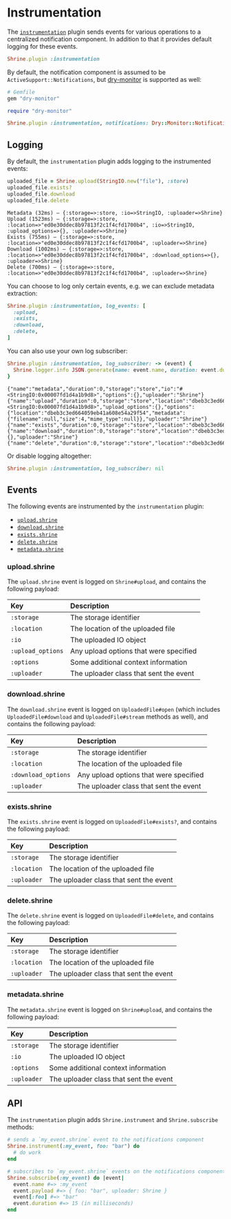 # Instrumentation

The [`instrumentation`][instrumentation] plugin sends events for various
operations to a centralized notification component. In addition to that it
provides default logging for these events.

```rb
Shrine.plugin :instrumentation
```

By default, the notification component is assumed to be
`ActiveSupport::Notifications`, but [dry-monitor] is supported as well:

```rb
# Gemfile
gem "dry-monitor"
```
```rb
require "dry-monitor"

Shrine.plugin :instrumentation, notifications: Dry::Monitor::Notifications.new(:test)
```

## Logging

By default, the `instrumentation` plugin adds logging to the instrumented
events:

```rb
uploaded_file = Shrine.upload(StringIO.new("file"), :store)
uploaded_file.exists?
uploaded_file.download
uploaded_file.delete
```
```
Metadata (32ms) – {:storage=>:store, :io=>StringIO, :uploader=>Shrine}
Upload (1523ms) – {:storage=>:store, :location=>"ed0e30ddec8b97813f2c1f4cfd1700b4", :io=>StringIO, :upload_options=>{}, :uploader=>Shrine}
Exists (755ms) – {:storage=>:store, :location=>"ed0e30ddec8b97813f2c1f4cfd1700b4", :uploader=>Shrine}
Download (1002ms) – {:storage=>:store, :location=>"ed0e30ddec8b97813f2c1f4cfd1700b4", :download_options=>{}, :uploader=>Shrine}
Delete (700ms) – {:storage=>:store, :location=>"ed0e30ddec8b97813f2c1f4cfd1700b4", :uploader=>Shrine}
```

You can choose to log only certain events, e.g. we can exclude metadata
extraction:

```rb
Shrine.plugin :instrumentation, log_events: [
  :upload,
  :exists,
  :download,
  :delete,
]
```

You can also use your own log subscriber:

```rb
Shrine.plugin :instrumentation, log_subscriber: -> (event) {
  Shrine.logger.info JSON.generate(name: event.name, duration: event.duration, **event.payload)
}
```
```
{"name":"metadata","duration":0,"storage":"store","io":"#<StringIO:0x00007fd1d4a1b9d8>","options":{},"uploader":"Shrine"}
{"name":"upload","duration":0,"storage":"store","location":"dbeb3c3ed664059eb41a608e54a29f54","io":"#<StringIO:0x00007fd1d4a1b9d8>","upload_options":{},"options":{"location":"dbeb3c3ed664059eb41a608e54a29f54","metadata":{"filename":null,"size":4,"mime_type":null}},"uploader":"Shrine"}
{"name":"exists","duration":0,"storage":"store","location":"dbeb3c3ed664059eb41a608e54a29f54","uploader":"Shrine"}
{"name":"download","duration":0,"storage":"store","location":"dbeb3c3ed664059eb41a608e54a29f54","download_options":{},"uploader":"Shrine"}
{"name":"delete","duration":0,"storage":"store","location":"dbeb3c3ed664059eb41a608e54a29f54","uploader":"Shrine"}
```

Or disable logging altogether:

```rb
Shrine.plugin :instrumentation, log_subscriber: nil
```

## Events

The following events are instrumented by the `instrumentation` plugin:

* [`upload.shrine`](#uploadshrine)
* [`download.shrine`](#downloadshrine)
* [`exists.shrine`](#existsshrine)
* [`delete.shrine`](#deleteshrine)
* [`metadata.shrine`](#metadatashrine)

### upload.shrine

The `upload.shrine` event is logged on `Shrine#upload`, and contains the
following payload:

| Key               | Description                            |
| :--               | :----                                  |
| `:storage`        | The storage identifier                 |
| `:location`       | The location of the uploaded file      |
| `:io`             | The uploaded IO object                 |
| `:upload_options` | Any upload options that were specified |
| `:options`        | Some additional context information    |
| `:uploader`       | The uploader class that sent the event |

### download.shrine

The `download.shrine` event is logged on `UploadedFile#open` (which includes
`UploadedFile#download` and `UploadedFile#stream` methods as well), and
contains the following payload:

| Key               | Description                            |
| :--               | :----                                  |
| `:storage`        | The storage identifier                 |
| `:location`       | The location of the uploaded file      |
| `:download_options` | Any upload options that were specified |
| `:uploader`       | The uploader class that sent the event |

### exists.shrine

The `exists.shrine` event is logged on `UploadedFile#exists?`, and contains the
following payload:

| Key               | Description                            |
| :--               | :----                                  |
| `:storage`        | The storage identifier                 |
| `:location`       | The location of the uploaded file      |
| `:uploader`       | The uploader class that sent the event |

### delete.shrine

The `delete.shrine` event is logged on `UploadedFile#delete`, and contains the
following payload:

| Key               | Description                            |
| :--               | :----                                  |
| `:storage`        | The storage identifier                 |
| `:location`       | The location of the uploaded file      |
| `:uploader`       | The uploader class that sent the event |

### metadata.shrine

The `metadata.shrine` event is logged on `Shrine#upload`, and contains the
following payload:

| Key               | Description                            |
| :--               | :----                                  |
| `:storage`        | The storage identifier                 |
| `:io`             | The uploaded IO object                 |
| `:options`        | Some additional context information    |
| `:uploader`       | The uploader class that sent the event |

## API

The `instrumentation` plugin adds `Shrine.instrument` and `Shrine.subscribe`
methods:

```rb
# sends a `my_event.shrine` event to the notifications component
Shrine.instrument(:my_event, foo: "bar") do
  # do work
end
```
```rb
# subscribes to `my_event.shrine` events on the notifications component
Shrine.subscribe(:my_event) do |event|
  event.name #=> :my_event
  event.payload #=> { foo: "bar", uploader: Shrine }
  event[:foo] #=> "bar"
  event.duration #=> 15 (in milliseconds)
end
```

[instrumentation]: /lib/shrine/plugins/instrumentation.rb
[dry-monitor]: https://github.com/dry-rb/dry-monitor
